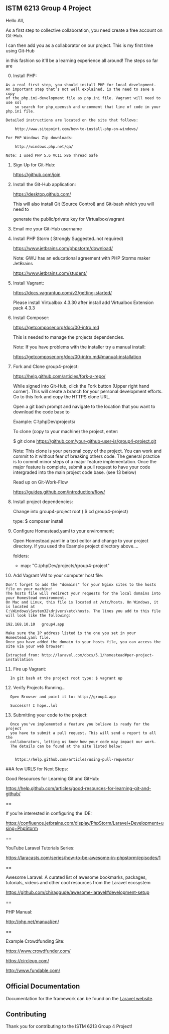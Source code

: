 ## ISTM 6213 Group 4 Project

<!--[![Build Status](https://travis-ci.org/laravel/framework.svg)](https://travis-ci.org/laravel/framework)
[![Total Downloads](https://poser.pugx.org/laravel/framework/d/total.svg)](https://packagist.org/packages/laravel/framework)
[![Latest Stable Version](https://poser.pugx.org/laravel/framework/v/stable.svg)](https://packagist.org/packages/laravel/framework)
[![Latest Unstable Version](https://poser.pugx.org/laravel/framework/v/unstable.svg)](https://packagist.org/packages/laravel/framework)
[![License](https://poser.pugx.org/laravel/framework/license.svg)](https://packagist.org/packages/laravel/framework) -->

Hello All,


As a first step to collective collaboration, you need create a free account on Git-Hub.


I can then add you as a collaborator on our project. This is my first time using Git-Hub


in this fashion so it'll be a learning experience all around! The steps so far are

   0. Install PHP:
   
	As a real first step, you should install PHP for local development.
	An important step that’s not well explained, is the need to save a copy
	of the php.ini-development file as php.ini file. Vagrant will need to use ssl
        so search for php_openssh and uncomment that line of code in your php.ini file.

	Detailed instructions are located on the site that follows:
		
		http://www.sitepoint.com/how-to-install-php-on-windows/

	For PHP Windows Zip downloads:
		
		http://windows.php.net/qa/
	
	Note: I used PHP 5.6 VC11 x86 Thread Safe




   1. Sign Up for Git-Hub:


        https://github.com/join


   2. Install the Git-Hub application: 


        https://desktop.github.com/


       This will also install Git (Source Control) and Git-bash which you will need to


        generate the public/private key for Virtualbox/vagrant


   3. Email me your Git-Hub username


   4. Install PHP Storm ( Strongly Suggested..not required)


        https://www.jetbrains.com/phpstorm/download/


       Note: GWU has an educational agreement with PHP Storms maker  JetBrains


        https://www.jetbrains.com/student/


   5. Install Vagrant:


        https://docs.vagrantup.com/v2/getting-started/


       Please install Virtualbox 4.3.30 after install add Virtualbox Extension pack 4.3.3
	   
   6. Install Composer:
   
	    https://getcomposer.org/doc/00-intro.md
	  
	  This is needed to manage the projects dependencies. 

	  Note: If you have problems with the installer try a manual install:
	  
	    https://getcomposer.org/doc/00-intro.md#manual-installation
	  
   7. Fork and Clone group4-project:
   		
	  	https://help.github.com/articles/fork-a-repo/

	  While signed into Git-Hub, click the Fork button (Upper right hand corner).
	  This will create a branch for your personal development efforts. 
	  Go to this fork and copy the HTTPS clone URL.
	  
	  Open a git bash prompt and navigate to the location that you want to download the code base to

	  Example: C:\phpDev\projects\
	  
	  To clone (copy to your machine) the project, enter: 
	  
	  $ git clone https://github.com/your-github-user-is/group4-project.git
	  
	  Note: This clone is your personal copy of the project. You can work and commit to it
	  without fear of breaking others code. The general practice is to commit minor steps of a major 
	  feature implementation. Once the major feature is complete, submit a pull request to have your code
	  intergraded into the main project code base. (see 13 below)
	  
	  Read up on Git-Work-Flow
	  
	  
	  	https://guides.github.com/introduction/flow/

	  
   8. Install project dependencies: 
   
	  Change into group4-project root ( $ cd group4-project)
	  
	  type: $ composer install
   
   9. Configure Homestead.yaml to your environment;

      Open Homestead.yaml in a text editor and change to your project directory.
	  If you used the Example project directory above....
	  
	  folders:	  
	    - map: "C:/phpDev/projects/group4-project" 

   10. Add Vagrant VM to your computer host file:
  
	Don't forget to add the "domains" for your Nginx sites to the hosts file on your machine! 
	The hosts file will redirect your requests for the local domains into your Homestead environment. 
	On Mac and Linux, this file is located at /etc/hosts. On Windows, it is located at 
	C:\Windows\System32\drivers\etc\hosts. The lines you add to this file will look like the following:

	192.168.10.10   group4.app
	
	Make sure the IP address listed is the one you set in your Homestead.yaml file. 
	Once you have added the domain to your hosts file, you can access the site via your web browser!
	
	Extracted from: http://laravel.com/docs/5.1/homestead#per-project-installation
	
   11. Fire up Vagrant:
  
	  In git bash at the project root type: $ vagrant up
	  
   12. Verify Projects Running...
  
      Open Browser and point it to: http://group4.app
	  
	  Success!! I hope..lol

   13. Submitting your code to the project:
   	
      Once you've implemented a feature you believe is ready for the project
      you have to submit a pull request. This will send a report to all the 
      collaborators, letting us know how your code may impact our work.
      The details can be found at the site listed below:


       	https://help.github.com/articles/using-pull-requests/
       



##A few URLS for Next Steps:

Good Resources for Learning Git and GitHub:

https://help.github.com/articles/good-resources-for-learning-git-and-github/

==

If you’re interested in configuring the IDE:

https://confluence.jetbrains.com/display/PhpStorm/Laravel+Development+using+PhpStorm


==

YouTube Laravel Tutorials Series:

https://laracasts.com/series/how-to-be-awesome-in-phpstorm/episodes/1


==

Awesome Laravel: A curated list of awesome bookmarks, packages, tutorials, videos and other 
cool resources from the Laravel ecosystem

https://github.com/chiraggude/awesome-laravel#development-setup


==

PHP Manual:

http://php.net/manual/en/

==

Example Crowdfunding Site:

 https://www.crowdfunder.com/

 https://circleup.com/

 http://www.fundable.com/



## Official Documentation

Documentation for the framework can be found on the [Laravel website](http://laravel.com/docs).

## Contributing

Thank you for contributing to the ISTM 6213 Group 4 Project! 


